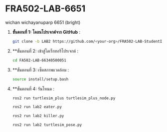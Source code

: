 # FRA502-LAB-6651
wichan wichayanuparp 6651 (bright)
1. **ขั้นตอนที่ 1: โคลนโปรเจกต์จาก GitHub** :
   ```bash
   git clone -b LAB2 https://github.com/<your-org>/FRA502-LAB-StudentID.git
    ```
2. **ขั้นตอนที่ 2: เข้าสู่ไดเร็กทอรีโปรเจกต์ :
   ```bash
   cd FA502-LAB-66340500051
   ```
3. **ขั้นตอนที่ 3: เซ็ตสภาพแวดล้อม  :
   ```bash
   source install/setup.bash
   ```
3. **ขั้นตอนที่ 4: รันโหนด  :
   ```bash
   ros2 run turtlesim_plus turtlesim_plus_node.py 
   ```
   ```bash
   ros2 run lab2 eater.py 
   ```
   ```bash
   ros2 run lab2 killer.py 
   ```
   ```bash
   ros2 run lab2 turtlesim_pose.py 
   ```
